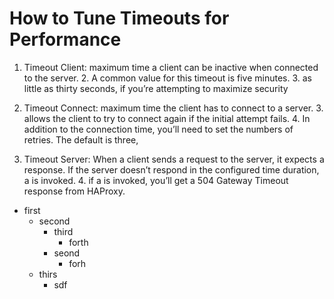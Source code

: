 # How to Tune Timeouts for Performance

1. Timeout Client:  maximum time a client can be inactive when connected to the server.
   2. A common value for this timeout is five minutes.
   3.  as little as thirty seconds, if you’re attempting to maximize security 

2. Timeout Connect: maximum time the client has to connect to a server.
   3.  allows the client to try to connect again if the initial attempt fails.
   4. In addition to the connection time, you’ll need to set the numbers of retries. The default is three, 
3. Timeout Server: When a client sends a request to the server, it expects a response. If the server doesn’t respond in the configured time duration, a <timeout server> is invoked.
   4.  if a <timeout serve> is invoked, you’ll get a 504 Gateway Timeout response from HAProxy.

- first
  - second
    - third
      - forth
    - seond
      - forh
  - thirs
    - sdf